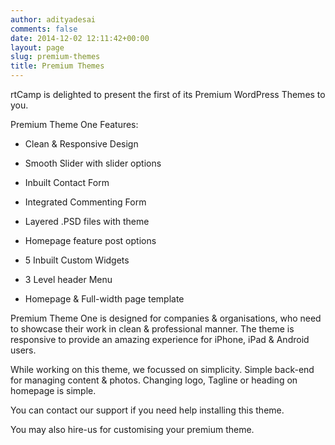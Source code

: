 ```yaml
---
author: adityadesai
comments: false
date: 2014-12-02 12:11:42+00:00
layout: page
slug: premium-themes
title: Premium Themes
---
```


rtCamp is delighted to present the first of its Premium WordPress Themes to you.

Premium Theme One Features:



	
  * Clean & Responsive Design

	
  * Smooth Slider with slider options

	
  * Inbuilt Contact Form

	
  * Integrated Commenting Form

	
  * Layered .PSD files with theme

	
  * Homepage feature post options

	
  * 5 Inbuilt Custom Widgets

	
  * 3 Level header Menu

	
  * Homepage & Full-width page template


Premium Theme One is designed for companies & organisations, who need to showcase their work in clean & professional manner. The theme is responsive to provide an amazing experience for iPhone, iPad & Android users.

While working on this theme, we focussed on simplicity. Simple back-end for managing content & photos. Changing logo, Tagline or heading on homepage is simple.

You can contact our support if you need help installing this theme.

You may also hire-us for customising your premium theme.
